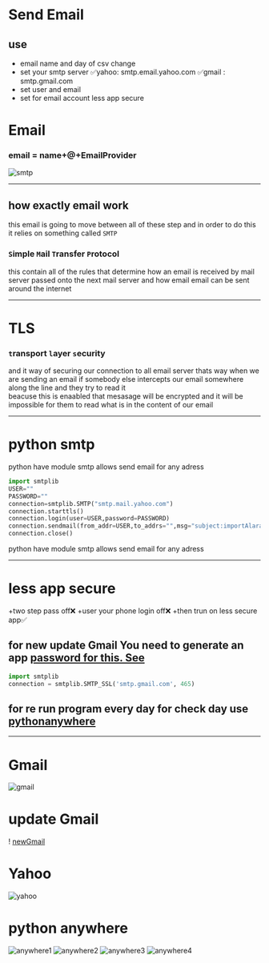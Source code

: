 # Send Email

## use
+  email name and day  of csv   change 
+  set your smtp server  ✅yahoo: smtp.email.yahoo.com   ✅gmail : smtp.gmail.com
+  set user and email 
+  set for email account  less app secure 


# Email
 ### email = name+@+EmailProvider
![smtp](https://raw.githubusercontent.com/wer340/python-angelayu/main/day-32/image/emailwork2.png)

---
## how exactly email work 
this email is going to  move between all of these step and in order to do this it relies on something  called `SMTP`
### `S`imple `M`ail `T`ransfer `P`rotocol
this contain all of the rules that determine how an email is received by mail server passed onto the next
 mail server and how email email can be sent around the internet


---
# TLS
### `t`ransport `l`ayer `s`ecurity 
and it way of securing our connection to all email server
thats way when we are sending an email if somebody else intercepts our email somewhere along the line and they try to read it  
beacuse  this is enaabled that mesasage will be encrypted and it will be impossible for them to read what
is in the content of our email   

---

# python smtp 
python have module smtp  allows send email for any adress

```python 
import smtplib
USER=""
PASSWORD=""
connection=smtplib.SMTP("smtp.mail.yahoo.com")
connection.starttls()
connection.login(user=USER,password=PASSWORD)
connection.sendmail(from_addr=USER,to_addrs="",msg="subject:importAlaram\n\nhello")
connection.close()
```
python have module smtp  allows send email for any adress


----

# less app secure   
+two step pass off❌
+user your phone login off❌
+then  trun on less secure app✅
## for new update Gmail   You need to generate an app [password for this. See](https://support.google.com/accounts/answer/185833?hl=en)
```python
import smtplib 
connection = smtplib.SMTP_SSL('smtp.gmail.com', 465)
```
##  for re run program  every day for check day  use  [pythonanywhere](www.pythonanywhere.com)


----
# Gmail
![gmail](https://raw.githubusercontent.com/wer340/python-angelayu/main/day-32/image/aadjust_google_account.png)

# update Gmail
! [newGmail](https://raw.githubusercontent.com/wer340/python-angelayu/main/day-32/image/lessSecureApp.png)
# Yahoo
![yahoo](https://raw.githubusercontent.com/wer340/python-angelayu/main/day-32/image/yahomaillessSecure.png)


# python anywhere

![anywhere1](https://raw.githubusercontent.com/wer340/python-angelayu/main/day-32/image/anywhere1.png)
![anywhere2](https://raw.githubusercontent.com/wer340/python-angelayu/main/day-32/image/anywhere2.png)
![anywhere3](https://raw.githubusercontent.com/wer340/python-angelayu/main/day-32/image/anywhere3.png)
![anywhere4](https://raw.githubusercontent.com/wer340/python-angelayu/main/day-32/image/anywhere4.png)
